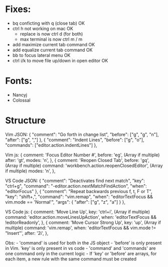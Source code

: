 # Fixes: 
 - bq conficting with q (close tab) OK
 - ctrl h not working on mac OK
    - replace is now ctrl d (for both)
    - max terminal is now ctrl m / m
 - add maximize current tab command OK
 - add equalize current tab command OK
 - bb to focus lateral menu OK
 - ctrl i/k to move file up/down in open editor OK



# Fonts:
  - Nancyj
  - Colossal


# Structure

  Vim JSON:
  {
    "comment": "Go forth in change list",
    "before": ["g", "g", "n"],
    "after": ["g", ","]
  },
  {
    "comment": "Indent Lines",
    "before": ["g", "o"],
    "commands": ["editor.action.indentLines"]
  },

  Vim js:
  {
    comment: 'Focus Editor Number #',
    before: 'eg', (Array if multiple)
    after: 'gt',
    modes: 'n',
  },
  {
    comment: 'Reopen Closed Tab',
    before: 'gq', (Array if multiple)
    command: 'workbench.action.reopenClosedEditor', (Array if multiple)
    modes: 'n',
  },


  VS Code JSON: 
  {
    "comment": "Deactivates find next match",
    "key": "ctrl+g",
    "command": "-editor.action.nextMatchFindAction",
    "when": "editorFocus"
  },
  {
    "comment": "Repeat backwards previous f, t, F or T",
    "key": "shift+,",
    "command": "vim.remap",
    "when": "editorTextFocus && vim.mode == 'Normal'",
    "args": {
      "after": ["g", "z", "a"]
    }
  },

  VS Code js:
  {
    comment: 'Move Line Up',
    key: 'ctrl+i', (Array if multiple)
    command: 'editor.action.moveLinesUpAction',
    when: 'editorTextFocus && !editorReadonly',
  },
  {
    comment: 'Move Cursor Strong Up',
    key: 'up', (Array if multiple)
    command: 'vim.remap',
    when: 'editorTextFocus && vim.mode != "Insert"',
    after: '2i',
  },
  

  Obs:
    - 'command' is used for both in the JS object
    - 'before' is only present in Vim. 'key' is only present in vs code
    - 'command' and 'commands' are one command only in the current logic
    - If 'key' or 'before' are arrays, for each item, a new rule with the same command must be created